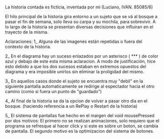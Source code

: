 La historia contada es ficticia, inventada por mi (Luciano, IVAN. 85085/6)

El hilo principal de la historia gira entorno a un sujeto que se vá al bosque a pasar el fin de semana, solo lleva su carpa y su mochila, para sobrevivir. A lo largo de la 
historia se presentan diversas decisiones que influiran en el trayecto de la misma.

Aclaraciones:
1_ Alguna de las imagenes están repetidas o fuera del contexto de la historia.

2_ En el diagrama hay un suceso enlazados por un asterisco ( *** ) de color azul y debajo de este esta misma aclaracion. A modo de justificación, hice esto debido a que los dos 
sucesos estaban en extremos opuestos del diagrama y era imposible unirlos sin eliminar la proligidad del mismo.

3_ En aquellos casos donde el sujeto se encuentra muy "debil" en la siguiente pantalla automaticamente se redirige al espectador hacia el otro camino (como si fuera un punto de 
"guardado")

4_ Al final de la historia se da la opcion de volver a pasar otro dia en el bosque. (haciendo referencia a un RePlay o Restart de la historia) 

5_ El sistema de pantallas fue hecho en el margen del void mousePressed por dos motivos: El primero no se realizan animaciones, solo requiero que el programa se refresque al hacer 
click y si este es sobre un boton, se cambia de pantalla. El segundo motivo es la optimizacion del sistema de botones.
